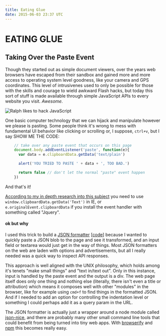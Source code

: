 ```yaml
---
title: Eating Glue
date: 2015-06-03 23:37 UTC
---
```


# EATING GLUE
## Taking Over the Paste Event

Though they started out as simple document viewers, over the years web browsers have escaped from their sandbox and gained more and more access to operating system level goodness, like your camera and GPS coordinates. This level of intrusivenes used to only be possible for those with the skills and courage to wield awkward Flash hacks, but today this sort of stuff is made available through simple JavaScript APIs to every website you visit. _Awesome._

![Ralph likes to hack JavaScript](paste.jpg)

One basic computer technology that we can hijack and manipulate however we please is pasting. Some people think it's wrong to mess with fundamental UI behavior like clicking or scrolling or, I suppose, `ctrl+v`, but I say SHOW ME THE CODE:

```javascript
    // take over any paste event that occurs on this page
    document.body.addEventListener('paste', function(e){
      var data = e.clipboardData.getData('text/plain')

      alert('YOU TRIED TO PASTE ' + data + ', TOO BAD.')

      return false // don't let the normal "paste" event happen
    })
```

And that's it!

[According to my in depth research into this subject](http://stackoverflow.com/questions/6035071/intercept-paste-event-in-javascript) you need to use `window.clipboardData.getData('Text')` in IE, or `e.originalEvent.clipboardData` if you install the event handler with something called "Jquery".


#### ok but why

I used this trick to build a [JSON formatter](http://coleww.github.io/json-formatter/) [[code](https://github.com/coleww/json-formatter)] because I wanted to quickly paste a JSON blob to the page and see it transformed, and an input field or textarea would just get in the way of things. Most JSON formatters on the web are laden with options and advertisements, but all I really needed was a quick way to inspect API responses.

This approach is well aligned with the UNIX philosophy, which holds among it's tenets "make small things" and "text in/text out". Only in this instance, input is handled by the paste event and the output is a div. The web page itself does only one thing and nothing else (literally, there isn't even a title or attribution) which means it composes well with other "modules" in the browser, like for example using `cmd+f` to find things in the formatted JSON. And if I needed to add an option for controlling the indentation level or something I could perhaps add it as a query param in the URL.

The JSON formatter is actually just a wrapper around a node module called [json-nice](https://github.com/JerrySievert/json), and there are probably many other small command line tools that could benefit from being turned into tiny web apps. With [browserify](https://github.com/substack/browserify-handbook) and [npm](http://maxogden.com/node-packaged-modules.html) this becomes really easy.
